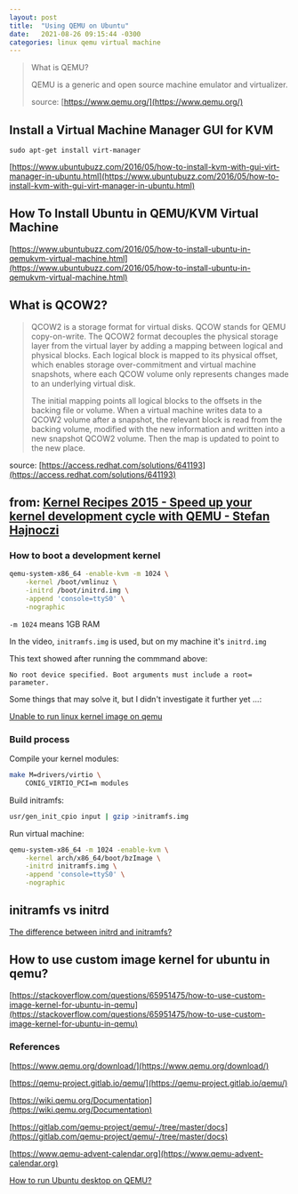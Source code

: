 ```yaml
---
layout: post
title:  "Using QEMU on Ubuntu"
date:   2021-08-26 09:15:44 -0300
categories: linux qemu virtual machine
---
```



>What is QEMU?
>
>QEMU is a generic and open source machine emulator and virtualizer.
>
>source: [https://www.qemu.org/](https://www.qemu.org/)


## Install a Virtual Machine Manager GUI for KVM

`sudo apt-get install virt-manager`

[https://www.ubuntubuzz.com/2016/05/how-to-install-kvm-with-gui-virt-manager-in-ubuntu.html](https://www.ubuntubuzz.com/2016/05/how-to-install-kvm-with-gui-virt-manager-in-ubuntu.html)


## How To Install Ubuntu in QEMU/KVM Virtual Machine

[https://www.ubuntubuzz.com/2016/05/how-to-install-ubuntu-in-qemukvm-virtual-machine.html](https://www.ubuntubuzz.com/2016/05/how-to-install-ubuntu-in-qemukvm-virtual-machine.html)

## What is QCOW2?

>QCOW2 is a storage format for virtual disks. QCOW stands for QEMU copy-on-write. The QCOW2 format decouples the physical storage layer from the virtual layer by adding a mapping between logical and physical blocks. Each logical block is mapped to its physical offset, which enables storage over-commitment and virtual machine snapshots, where each QCOW volume only represents changes made to an underlying virtual disk.
>
>The initial mapping points all logical blocks to the offsets in the backing file or volume. When a virtual machine writes data to a QCOW2 volume after a snapshot, the relevant block is read from the backing volume, modified with the new information and written into a new snapshot QCOW2 volume. Then the map is updated to point to the new place.

source: [https://access.redhat.com/solutions/641193](https://access.redhat.com/solutions/641193)

## from: [Kernel Recipes 2015 - Speed up your kernel development cycle with QEMU - Stefan Hajnoczi](https://www.youtube.com/watch?v=PBY9l97-lto)

### How to boot a development kernel

```sh
qemu-system-x86_64 -enable-kvm -m 1024 \
    -kernel /boot/vmlinuz \
    -initrd /boot/initrd.img \
    -append 'console=ttyS0' \
    -nographic
```

`-m 1024` means 1GB RAM

In the video, `initramfs.img` is used, but on my machine it's `initrd.img`

This text showed after running the commmand above:

`No root device specified. Boot arguments must include a root= parameter.`

Some things that may solve it, but I didn't investigate it further yet ...:

[Unable to run linux kernel image on qemu](https://stackoverflow.com/questions/18441102/unable-to-run-linux-kernel-image-on-qemu)

### Build process

Compile your kernel modules:

```sh
make M=drivers/virtio \
	CONIG_VIRTIO_PCI=m modules
```

Build initramfs:

```sh
usr/gen_init_cpio input | gzip >initramfs.img
```

Run virtual machine:

```sh
qemu-system-x86_64 -m 1024 -enable-kvm \
	-kernel arch/x86_64/boot/bzImage \
	-initrd initramfs.img \
	-append 'console=ttyS0' \
	-nographic
```

## initramfs vs initrd

[The difference between initrd and initramfs?](https://stackoverflow.com/a/10603984/339561)



## How to use custom image kernel for ubuntu in qemu?

[https://stackoverflow.com/questions/65951475/how-to-use-custom-image-kernel-for-ubuntu-in-qemu](https://stackoverflow.com/questions/65951475/how-to-use-custom-image-kernel-for-ubuntu-in-qemu)

### References

[https://www.qemu.org/download/](https://www.qemu.org/download/)

[https://qemu-project.gitlab.io/qemu/](https://qemu-project.gitlab.io/qemu/)

[https://wiki.qemu.org/Documentation](https://wiki.qemu.org/Documentation)

[https://gitlab.com/qemu-project/qemu/-/tree/master/docs](https://gitlab.com/qemu-project/qemu/-/tree/master/docs)

[https://www.qemu-advent-calendar.org](https://www.qemu-advent-calendar.org)

[How to run Ubuntu desktop on QEMU?](https://askubuntu.com/questions/884534/how-to-run-ubuntu-desktop-on-qemu)
